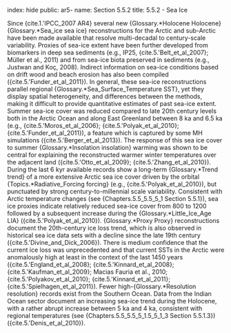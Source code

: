 index: hide
public: ar5-
name: Section 5.5.2
title: 5.5.2 - Sea Ice

Since {cite.1.'IPCC_2007 AR4} several new {Glossary.*Holocene Holocene} {Glossary.*Sea_ice sea ice} reconstructions for the Arctic and sub-Arctic have been made available that resolve multi-decadal to century-scale variability. Proxies of sea-ice extent have been further developed from biomarkers in deep sea sediments (e.g., IP25, {cite.5.'Belt_et_al_2007}; Müller et al., 2011) and from sea-ice biota preserved in sediments (e.g., Justwan and Koç, 2008). Indirect information on sea-ice conditions based on drift wood and beach erosion has also been compiled ({cite.5.'Funder_et_al_2011}). In general, these sea-ice reconstructions parallel regional {Glossary.*Sea_Surface_Temperature SST}, yet they display spatial heterogeneity, and differences between the methods, making it difficult to provide quantitative estimates of past sea-ice extent. Summer sea-ice cover was reduced compared to late 20th century levels both in the Arctic Ocean and along East Greenland between 8 ka and 6.5 ka (e.g., {cite.5.'Moros_et_al_2006}; {cite.5.'Polyak_et_al_2010}; {cite.5.'Funder_et_al_2011}), a feature which is captured by some MH simulations ({cite.5.'Berger_et_al_2013}). The response of this sea ice cover to summer {Glossary.*Insolation insolation} warming was shown to be central for explaining the reconstructed warmer winter temperatures over the adjacent land ({cite.5.'Otto_et_al_2009}; {cite.5.'Zhang_et_al_2010}). During the last 6 kyr available records show a long-term {Glossary.*Trend trend} of a more extensive Arctic sea ice cover driven by the orbital {Topics.*Radiative_Forcing forcing} (e.g., {cite.5.'Polyak_et_al_2010}), but punctuated by strong century-to-millennial scale variability. Consistent with Arctic temperature changes (see {Chapters.5.5_5.5_5_1 Section 5.5.1}), sea ice proxies indicate relatively reduced sea-ice cover from 800 to 1200 followed by a subsequent increase during the {Glossary.*Little_Ice_Age LIA} ({cite.5.'Polyak_et_al_2010}). {Glossary.*Proxy Proxy} reconstructions document the 20th-century ice loss trend, which is also observed in historical sea ice data sets with a decline since the late 19th century ({cite.5.'Divine_and_Dick_2006}). There is medium confidence that the current ice loss was unprecedented and that current SSTs in the Arctic were anomalously high at least in the context of the last 1450 years ({cite.5.'England_et_al_2008}; {cite.5.'Kinnard_et_al_2008}; {cite.5.'Kaufman_et_al_2009}; Macias Fauria et al., 2010; {cite.5.'Polyakov_et_al_2010}; {cite.5.'Kinnard_et_al_2011}; {cite.5.'Spielhagen_et_al_2011}). Fewer high-{Glossary.*Resolution resolution} records exist from the Southern Ocean. Data from the Indian Ocean sector document an increasing sea-ice trend during the Holocene, with a rather abrupt increase between 5 ka and 4 ka, consistent with regional temperatures (see {Chapters.5.5_5.5_5_1.5_5_1_3 Section 5.5.1.3}) ({cite.5.'Denis_et_al_2010}).
